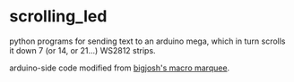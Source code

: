 # scrolling_led

python programs for sending text to an arduino mega, which in turn scrolls it down 7 (or 14, or 21...) WS2812 strips.

arduino-side code modified from [bigjosh's macro marquee](https://wp.josh.com/2016/05/20/huge-scrolling-arduino-led-sign/).

